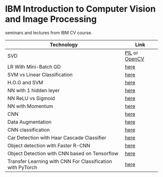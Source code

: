 # IBM Introduction to Computer Vision and Image Processing

seminars and lectures from IBM CV course.


| Technology  |  Link  |
| ------------------- | ------------------- |
| SVD | [PIL](https://github.com/ParshinAD/ml_coursera/blob/2db11182b523bcff70ca5b8a7aefe6981ecea4b3/IBM%20CV/2.4.1_Gemetric_trasfroms_PIL_SVD.ipynb) or [OpenCV](https://github.com/ParshinAD/ml_coursera/blob/2db11182b523bcff70ca5b8a7aefe6981ecea4b3/IBM%20CV/2.4.2_Gemetric_trasfroms_OpenCV_SVD.ipynb)|
| LR With Mini-Batch GD | [here](https://github.com/ParshinAD/ml_coursera/blob/2db11182b523bcff70ca5b8a7aefe6981ecea4b3/IBM%20CV/2.6.2_Logistic_Regression_With_Mini-Batch_Gradient_Descent.ipynb) |
| SVM vs Linear Classification | [here](https://github.com/ParshinAD/ml_coursera/blob/2db11182b523bcff70ca5b8a7aefe6981ecea4b3/IBM%20CV/2.6.4_Support_Vector_Machines_vs_Vanilla_Linear_Classifier.ipynb) |
| H.O.G and SVM | [here](https://github.com/ParshinAD/ml_coursera/blob/2db11182b523bcff70ca5b8a7aefe6981ecea4b3/IBM%20CV/2.6.5_train-classification-svm-hog.ipynb) |
| NN with 1 hidden leyer | [here](https://github.com/ParshinAD/ml_coursera/blob/2db11182b523bcff70ca5b8a7aefe6981ecea4b3/IBM%20CV/2.7.1_Simple_Neural_Network_for_XOR.ipynb) |
| NN ReLU vs Sigmoid | [here](https://github.com/ParshinAD/ml_coursera/blob/2db11182b523bcff70ca5b8a7aefe6981ecea4b3/IBM%20CV/2.7.2_Neural_Network_RELU_vs_Sigmoid.ipynb) |
| NN with Momentum | [here](https://github.com/ParshinAD/ml_coursera/blob/2db11182b523bcff70ca5b8a7aefe6981ecea4b3/IBM%20CV/2.7.3_Training_a_Neural_Network_with_Momentum.ipynb) |
| CNN | [here](https://github.com/ParshinAD/ml_coursera/blob/2db11182b523bcff70ca5b8a7aefe6981ecea4b3/IBM%20CV/2.7.4_CNN.ipynb) |
| Data Augmentation | [here](https://github.com/ParshinAD/ml_coursera/blob/2db11182b523bcff70ca5b8a7aefe6981ecea4b3/IBM%20CV/2.7.5_Data_Augmentation.ipynb) |
| CNN classification | [here](https://github.com/ParshinAD/ml_coursera/blob/7a3f3ab04c5827e9e4864614d518dd1567094043/IBM%20CV/2.7.6_train-classification-cnn-pytorch.ipynb) |
| Car Detection with Haar Cascade Classifier | [here](https://github.com/ParshinAD/ml_coursera/blob/7a3f3ab04c5827e9e4864614d518dd1567094043/IBM%20CV/2.8.1_use-objectdetection-haar-car.ipynb) |
| Object detection with Faster R-CNN | [here](https://github.com/ParshinAD/ml_coursera/blob/7a3f3ab04c5827e9e4864614d518dd1567094043/IBM%20CV/2.8.2_use-objectdetection-faster-r-cnn.ipynb) |
| Object Detection with CNN based on Tensorflow | [here](https://github.com/ParshinAD/ml_coursera/blob/7a3f3ab04c5827e9e4864614d518dd1567094043/IBM%20CV/2.8.3_train-objectdetection-cnn-tensorflow.ipynb) |
| Transfer Learning with CNN For Classification with PyTorch | [here](https://github.com/ParshinAD/ml_coursera/blob/7a3f3ab04c5827e9e4864614d518dd1567094043/IBM%20CV/FINAL_train-classification-cnn-pytorch.ipynb) |
